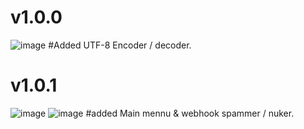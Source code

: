 # v1.0.0

![image](https://user-images.githubusercontent.com/107626872/174494659-87b4081b-4e61-44fd-bedd-79c51eb95472.png)
#Added UTF-8 Encoder / decoder.

# v1.0.1
![image]([https://user-images.githubusercontent.com/107626872/174494659-87b4081b-4e61-44fd-bedd-79c51eb95472.png](https://cdn.discordapp.com/attachments/977111891929358346/988410820574740520/unknown.png))
![image]([[https://user-images.githubusercontent.com/107626872/174494659-87b4081b-4e61-44fd-bedd-79c51eb95472.png](https://cdn.discordapp.com/attachments/977111891929358346/988410820574740520/unknown.png](https://cdn.discordapp.com/attachments/977111891929358346/988410926480896040/unknown.png)))
#added Main mennu & webhook spammer / nuker.
